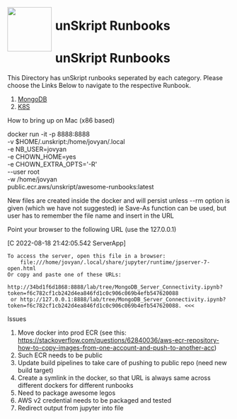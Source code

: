 [<img align="left" src="https://unskript.com/assets/favicon.png" width="100" height="100" style="padding-right: 5px">](https://unskript.com/assets/favicon.png) 
<h1>unSkript Runbooks</h1>


# unSkript Runbooks

This Directory has unSkript runbooks seperated by each category. Please choose the Links Below to navigate to the respective Runbook. 

1. [MongoDB](./mongodb/README.md)
2. [K8S](./k8s/README.md)


How to bring up on Mac (x86 based)

docker run -it -p 8888:8888 \
    -v $HOME/.unskript:/home/jovyan/.local  \
    -e NB_USER=jovyan \
    -e CHOWN_HOME=yes \
    -e CHOWN_EXTRA_OPTS='-R' \
    --user root \
    -w /home/jovyan \
public.ecr.aws/unskript/awesome-runbooks:latest

New files are created inside the docker and will persist unless --rm option is given (which we have not suggested)
ie
Save-As function can be used, but user has to remember the file name and insert in the URL



Point your browser to the following URL (use the 127.0.0.1)

[C 2022-08-18 21:42:05.542 ServerApp]

    To access the server, open this file in a browser:
        file:///home/jovyan/.local/share/jupyter/runtime/jpserver-7-open.html
    Or copy and paste one of these URLs:
        http://34bd1f6d1868:8888/lab/tree/MongoDB_Server_Connectivity.ipynb?token=f6c782cf1cb242d4ea846fd1c0c906c069b4efb547620088
     or http://127.0.0.1:8888/lab/tree/MongoDB_Server_Connectivity.ipynb?token=f6c782cf1cb242d4ea846fd1c0c906c069b4efb547620088. <<<

Issues

1. Move docker into prod ECR (see this: https://stackoverflow.com/questions/62840036/aws-ecr-repository-how-to-copy-images-from-one-account-and-push-to-another-acc)
2. Such ECR needs to be public
3. Update build pipelines to take care of pushing to public repo (need new build target)
4. Create a symlink in the docker, so that URL is always same across different dockers for different runbooks
5. Need to package awesome legos
6. AWS v2 credential needs to be packaged and tested
7. Redirect output from jupyter into file

